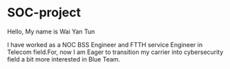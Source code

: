 # SOC-project

Hello, My name is Wai Yan Tun

I have worked as a NOC BSS Engineer and FTTH service Engineer in Telecom field.For, now I am Eager to transition my carrier into cybersecurity field a bit more interested in Blue Team.
